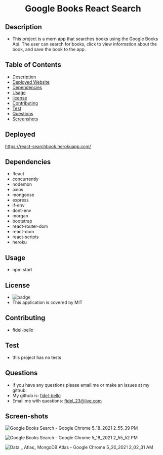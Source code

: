 
   <h1 align="center">Google Books React Search</h1>
  
   ## Description
   * This project is a mern app that searches books using the Google Books Api. The user can search for books, click to view information about the book, and save the book to the app.

   ## Table of Contents
   * [Description](#Description)
   * [Deployed Website](#Deployed)
   * [Dependencies](#Dependencies)
   * [Usage](#Usage)
   * [license](#License)
   * [Contributing](#Contributing)
   * [Test](#Test)
   * [Questions](#Questions)
   * [Screenshots](#Screen-shots)
  
   
  ## Deployed 
  https://react-searchbook.herokuapp.com/

   ## Dependencies
   * React 
   * concurrently
   * nodemon
   * axios
   * mongoose
   * express
   * if-env
   * dont-env
   * morgan
   * bootstrap
   * react-router-dom
   * react-dom
   * react-scripts
   * heroku

   ## Usage 
   * npm start

   ## License
   * ![badge](https://img.shields.io/badge/license-MIT-blue)
   * This application is covered by MIT

   ## Contributing
   * fidel-bello

   ## Test
   * this project has no tests

   ## Questions
   * If you have any questions please email me or make an issues at my github.
   * My github is: [fidel-bello](https://github.com/fidel-bello)
   * Email me with questions: fidel_23@live.com

   ## Screen-shots
   ![Google Books Search - Google Chrome 5_18_2021 2_55_39 PM](https://user-images.githubusercontent.com/73322116/118708053-405c8400-b7e9-11eb-8e5b-7f40edbd6eed.png)

   ![Google Books Search - Google Chrome 5_18_2021 2_55_52 PM](https://user-images.githubusercontent.com/73322116/118708104-523e2700-b7e9-11eb-9f73-a0eb12c0e5d0.png)

  ![Data _ Atlas_ MongoDB Atlas - Google Chrome 5_20_2021 2_02_31 AM](https://user-images.githubusercontent.com/73322116/118927372-af33fd00-b90f-11eb-90fe-0fe842991ed0.png)

